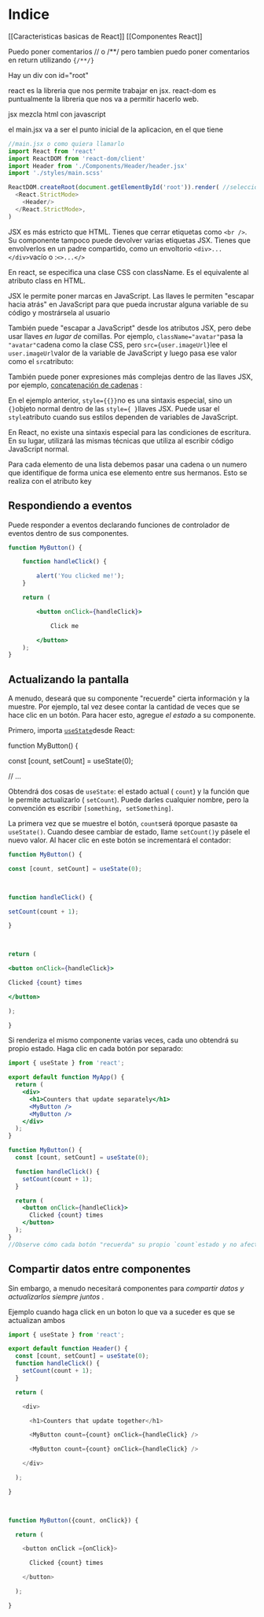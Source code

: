 # Indice

[[Caracteristicas basicas de React]]
[[Componentes React]]

Puedo poner comentarios // o /**/ pero tambien puedo poner comentarios en return utilizando `{/**/}`

Hay un div con id="root"

react es la libreria que nos permite trabajar en jsx. react-dom es puntualmente la libreria que nos va a permitir hacerlo web.

jsx mezcla html con javascript

el main.jsx va a ser el punto inicial de la aplicacion, en el que tiene

```jsx
//main.jsx o como quiera llamarlo
import React from 'react'
import ReactDOM from 'react-dom/client'
import Header from './Components/Header/header.jsx'
import './styles/main.scss'

ReactDOM.createRoot(document.getElementById('root')).render( //selecciona al elemento con el id root y lo pinta (render)
  <React.StrictMode>
    <Header/>
  </React.StrictMode>,
)
```

JSX es más estricto que HTML. Tienes que cerrar etiquetas como `<br />`. Su componente tampoco puede devolver varias etiquetas JSX. Tienes que envolverlos en un padre compartido, como un envoltorio `<div>...</div>`vacío o :`<>...</>`

En react, se especifica una clase CSS con className. Es el equivalente al atributo class en HTML.

JSX le permite poner marcas en JavaScript. Las llaves le permiten "escapar hacia atrás" en JavaScript para que pueda incrustar alguna variable de su código y mostrársela al usuario

También puede "escapar a JavaScript" desde los atributos JSX, pero debe usar llaves _en lugar de_ comillas. Por ejemplo, `className="avatar"`pasa la `"avatar"`cadena como la clase CSS, pero `src={user.imageUrl}`lee el `user.imageUrl`valor de la variable de JavaScript y luego pasa ese valor como el `src`atributo:

También puede poner expresiones más complejas dentro de las llaves JSX, por ejemplo, [concatenación de cadenas](https://javascript.info/operators#string-concatenation-with-binary) :


En el ejemplo anterior, `style={{}}`no es una sintaxis especial, sino un `{}`objeto normal dentro de las `style={ }`llaves JSX. Puede usar el `style`atributo cuando sus estilos dependen de variables de JavaScript.

En React, no existe una sintaxis especial para las condiciones de escritura. En su lugar, utilizará las mismas técnicas que utiliza al escribir código JavaScript normal.


Para cada elemento de una lista debemos pasar una cadena o un numero que identifique de forma unica ese elemento entre sus hermanos. Esto se realiza con el atributo key

## Respondiendo a eventos

Puede responder a eventos declarando funciones de controlador de eventos dentro de sus componentes.

```jsx
function MyButton() {  

	function handleClick() {  

		alert('You clicked me!');  
	}  

	return (  

		<button onClick={handleClick}>  

			Click me  

		</button>  
	);  
}
```

## Actualizando la pantalla

A menudo, deseará que su componente "recuerde" cierta información y la muestre. Por ejemplo, tal vez desee contar la cantidad de veces que se hace clic en un botón. Para hacer esto, agregue _el estado_ a su componente.

Primero, importa [`useState`](https://react.dev/reference/react/useState)desde React:

function MyButton() {  

const [count, setCount] = useState(0);  

// ...

Obtendrá dos cosas de `useState`: el estado actual ( `count`) y la función que le permite actualizarlo ( `setCount`). Puede darles cualquier nombre, pero la convención es escribir `[something, setSomething]`.

La primera vez que se muestre el botón, `count`será `0`porque pasaste `0`a `useState()`. Cuando desee cambiar de estado, llame `setCount()`y pásele el nuevo valor. Al hacer clic en este botón se incrementará el contador:

```jsx
function MyButton() {  

const [count, setCount] = useState(0);  

  

function handleClick() {  

setCount(count + 1);  

}  

  

return (  

<button onClick={handleClick}>  

Clicked {count} times  

</button>  

);  

}
```

Si renderiza el mismo componente varias veces, cada uno obtendrá su propio estado. Haga clic en cada botón por separado:

```jsx
import { useState } from 'react';

export default function MyApp() {
  return (
    <div>
      <h1>Counters that update separately</h1>
      <MyButton />
      <MyButton />
    </div>
  );
}

function MyButton() {
  const [count, setCount] = useState(0);

  function handleClick() {
    setCount(count + 1);
  }

  return (
    <button onClick={handleClick}>
      Clicked {count} times
    </button>
  );
}
//Observe cómo cada botón "recuerda" su propio `count`estado y no afecta a otros botones.
```



## Compartir datos entre componentes

Sin embargo, a menudo necesitará componentes para _compartir datos y actualizarlos siempre juntos_ .

Ejemplo cuando haga click en un boton lo que va a suceder es que se actualizan ambos

```jsx
import { useState } from 'react';

export default function Header() {
  const [count, setCount] = useState(0);
  function handleClick() {
    setCount(count + 1);
  }

  return (

    <div>

      <h1>Counters that update together</h1>

      <MyButton count={count} onClick={handleClick} />

      <MyButton count={count} onClick={handleClick} />

    </div>

  );

}

  

function MyButton({count, onClick}) {

  return (

    <button onClick ={onClick}>

      Clicked {count} times

    </button>

  );

}
```